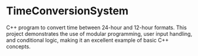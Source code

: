 # TimeConversionSystem
C++ program to convert time between 24-hour and 12-hour formats. This project demonstrates the use of modular programming, user input handling, and conditional logic, making it an excellent example of basic C++ concepts.  
